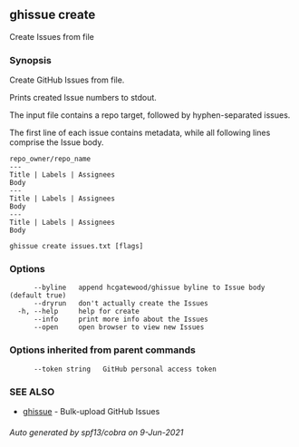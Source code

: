 ## ghissue create

Create Issues from file

### Synopsis

Create GitHub Issues from file.

Prints created Issue numbers to stdout.

The input file contains a repo target, followed by hyphen-separated issues.

The first line of each issue contains metadata, while all following lines
comprise the Issue body.

```
repo_owner/repo_name
---
Title | Labels | Assignees
Body
---
Title | Labels | Assignees
Body
---
Title | Labels | Assignees
Body
```


```
ghissue create issues.txt [flags]
```

### Options

```
      --byline   append hcgatewood/ghissue byline to Issue body (default true)
      --dryrun   don't actually create the Issues
  -h, --help     help for create
      --info     print more info about the Issues
      --open     open browser to view new Issues
```

### Options inherited from parent commands

```
      --token string   GitHub personal access token
```

### SEE ALSO

* [ghissue](ghissue.md)	 - Bulk-upload GitHub Issues

###### Auto generated by spf13/cobra on 9-Jun-2021

